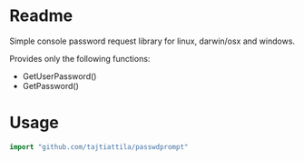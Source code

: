 
Readme
======

Simple console password request library for linux, darwin/osx and windows.

Provides only the following functions:

* GetUserPassword()
* GetPassword()

Usage
=====

```go
import "github.com/tajtiattila/passwdprompt"
```

